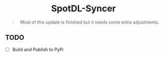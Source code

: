 <div align="center">
	
# SpotDL-Syncer

> Most of this update is finished but it needs some extra adjustments.

</div>

## TODO

- [ ] Build and Publish to PyPi
